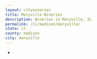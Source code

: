 ```yaml
---
layout: citywineries
title: Maryville Wineries
description: Wineries in Maryville, IL
permalink: /il/madison/maryville/
state: il
county: madison
city: maryville
---
```

-
